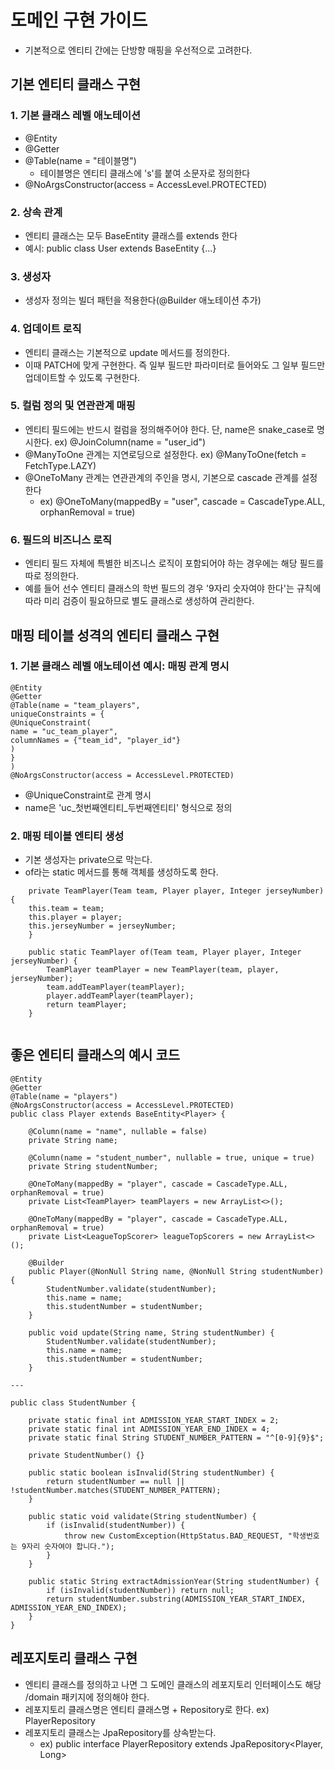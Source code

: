 # 도메인 구현 가이드
- 기본적으로 엔티티 간에는 단방향 매핑을 우선적으로 고려한다.

## 기본 엔티티 클래스 구현

### 1. 기본 클래스 레벨 애노테이션
- @Entity
- @Getter
- @Table(name = "테이블명")
  - 테이블명은 엔티티 클래스에 's'를 붙여 소문자로 정의한다
- @NoArgsConstructor(access = AccessLevel.PROTECTED)


### 2. 상속 관계
- 엔티티 클래스는 모두 BaseEntity 클래스를 extends 한다
- 예시: public class User extends BaseEntity<User> {...}


### 3. 생성자
- 생성자 정의는 빌더 패턴을 적용한다(@Builder 애노테이션 추가)


### 4. 업데이트 로직
- 엔티티 클래스는 기본적으로 update 메서드를 정의한다.
- 이때 PATCH에 맞게 구현한다. 즉 일부 필드만 파라미터로 들어와도 그 일부 필드만 업데이트할 수 있도록 구현한다.


### 5. 컬럼 정의 및 연관관계 매핑
- 엔티티 필드에는 반드시 컬럼을 정의해주어야 한다. 단, name은 snake_case로 명시한다. ex)  @JoinColumn(name = "user_id")
- @ManyToOne 관계는 지연로딩으로 설정한다. ex)  @ManyToOne(fetch = FetchType.LAZY)
- @OneToMany 관계는 연관관계의 주인을 명시, 기본으로 cascade 관계를 설정한다
  - ex)  @OneToMany(mappedBy = "user", cascade = CascadeType.ALL, orphanRemoval = true)

### 6. 필드의 비즈니스 로직
- 엔티티 필드 자체에 특별한 비즈니스 로직이 포함되어야 하는 경우에는 해당 필드를 따로 정의한다.
- 예를 들어 선수 엔티티 클래스의 학번 필드의 경우 '9자리 숫자여야 한다'는 규칙에 따라 미리 검증이 필요하므로 별도 클래스로 생성하여 관리한다.


## 매핑 테이블 성격의 엔티티 클래스 구현

### 1. 기본 클래스 레벨 애노테이션 예시: 매핑 관계 명시
```
@Entity
@Getter
@Table(name = "team_players",
uniqueConstraints = {
@UniqueConstraint(
name = "uc_team_player",
columnNames = {"team_id", "player_id"}
)
}
)
@NoArgsConstructor(access = AccessLevel.PROTECTED)
```
- @UniqueConstraint로 관계 명시
- name은 'uc_첫번째엔티티_두번째엔티티' 형식으로 정의

### 2. 매핑 테이블 엔티티 생성
- 기본 생성자는 private으로 막는다.
- of라는 static 메서드를 통해 객체를 생성하도록 한다.

```
    private TeamPlayer(Team team, Player player, Integer jerseyNumber) {
    this.team = team;
    this.player = player;
    this.jerseyNumber = jerseyNumber;
    }

    public static TeamPlayer of(Team team, Player player, Integer jerseyNumber) {
        TeamPlayer teamPlayer = new TeamPlayer(team, player, jerseyNumber);
        team.addTeamPlayer(teamPlayer);
        player.addTeamPlayer(teamPlayer);
        return teamPlayer;
    }
   
```


## 좋은 엔티티 클래스의 예시 코드

```
@Entity
@Getter
@Table(name = "players")
@NoArgsConstructor(access = AccessLevel.PROTECTED)
public class Player extends BaseEntity<Player> {

    @Column(name = "name", nullable = false)
    private String name;

    @Column(name = "student_number", nullable = true, unique = true)
    private String studentNumber;
    
    @OneToMany(mappedBy = "player", cascade = CascadeType.ALL, orphanRemoval = true)
    private List<TeamPlayer> teamPlayers = new ArrayList<>();

    @OneToMany(mappedBy = "player", cascade = CascadeType.ALL, orphanRemoval = true)
    private List<LeagueTopScorer> leagueTopScorers = new ArrayList<>();

    @Builder
    public Player(@NonNull String name, @NonNull String studentNumber) {
        StudentNumber.validate(studentNumber);
        this.name = name;
        this.studentNumber = studentNumber;
    }

    public void update(String name, String studentNumber) {
        StudentNumber.validate(studentNumber);
        this.name = name;
        this.studentNumber = studentNumber;
    }

---

public class StudentNumber {
    
    private static final int ADMISSION_YEAR_START_INDEX = 2;
    private static final int ADMISSION_YEAR_END_INDEX = 4;
    private static final String STUDENT_NUMBER_PATTERN = "^[0-9]{9}$";
    
    private StudentNumber() {}

    public static boolean isInvalid(String studentNumber) {
        return studentNumber == null || !studentNumber.matches(STUDENT_NUMBER_PATTERN);
    }

    public static void validate(String studentNumber) {
        if (isInvalid(studentNumber)) {
            throw new CustomException(HttpStatus.BAD_REQUEST, "학생번호는 9자리 숫자여야 합니다.");
        }
    }

    public static String extractAdmissionYear(String studentNumber) {
        if (isInvalid(studentNumber)) return null;
        return studentNumber.substring(ADMISSION_YEAR_START_INDEX, ADMISSION_YEAR_END_INDEX);
    }
}

```

## 레포지토리 클래스 구현
- 엔티티 클래스를 정의하고 나면 그 도메인 클래스의 레포지토리 인터페이스도 해당 /domain 패키지에 정의해야 한다.
- 레포지토리 클래스명은 엔티티 클래스명 + Repository로 한다. ex) PlayerRepository
- 레포지토리 클래스는 JpaRepository를 상속받는다.
  - ex)  public interface PlayerRepository extends JpaRepository<Player, Long>

